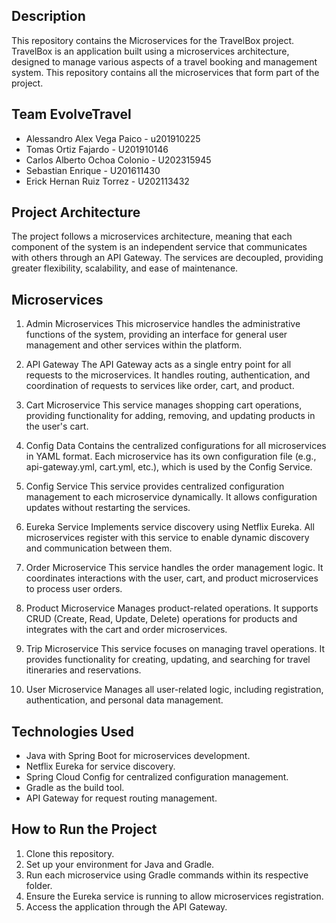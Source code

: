 ## Description
This repository contains the Microservices for the TravelBox project. TravelBox is an application built using a 
microservices architecture, designed to manage various aspects of a travel booking and management system. 
This repository contains all the microservices that form part of the project.

## Team EvolveTravel
* Alessandro Alex Vega Paico - u201910225
* Tomas Ortiz Fajardo - U201910146
* Carlos Alberto Ochoa Colonio - U202315945
* Sebastian Enrique - U201611430
* Erick Hernan Ruiz Torrez - U202113432 

## Project Architecture
The project follows a microservices architecture, meaning that each component of the system is an independent service 
that communicates with others through an API Gateway. The services are decoupled, providing greater flexibility, 
scalability, and ease of maintenance.

## Microservices
1. Admin Microservices
This microservice handles the administrative functions of the system, providing an interface for general user management and other services within the platform.

2. API Gateway
The API Gateway acts as a single entry point for all requests to the microservices. It handles routing, authentication, and coordination of requests to services like order, cart, and product.

3. Cart Microservice
This service manages shopping cart operations, providing functionality for adding, removing, and updating products in the user's cart.

4. Config Data
Contains the centralized configurations for all microservices in YAML format. Each microservice has its own configuration file (e.g., api-gateway.yml, cart.yml, etc.), which is used by the Config Service.

5. Config Service
This service provides centralized configuration management to each microservice dynamically. It allows configuration updates without restarting the services.

6. Eureka Service
Implements service discovery using Netflix Eureka. All microservices register with this service to enable dynamic discovery and communication between them.

7. Order Microservice
This service handles the order management logic. It coordinates interactions with the user, cart, and product microservices to process user orders.

8. Product Microservice
Manages product-related operations. It supports CRUD (Create, Read, Update, Delete) operations for products and integrates with the cart and order microservices.

9. Trip Microservice
This service focuses on managing travel operations. It provides functionality for creating, updating, and searching for travel itineraries and reservations.

10. User Microservice
Manages all user-related logic, including registration, authentication, and personal data management.

## Technologies Used
* Java with Spring Boot for microservices development.
* Netflix Eureka for service discovery.
* Spring Cloud Config for centralized configuration management.
* Gradle as the build tool.
* API Gateway for request routing management.

## How to Run the Project
1. Clone this repository.
2. Set up your environment for Java and Gradle.
3. Run each microservice using Gradle commands within its respective folder.
4. Ensure the Eureka service is running to allow microservices registration.
5. Access the application through the API Gateway.

